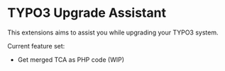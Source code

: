 # TYPO3 Upgrade Assistant

This extensions aims to assist you while upgrading your TYPO3 system.

Current feature set:
* Get merged TCA as PHP code (WIP)
